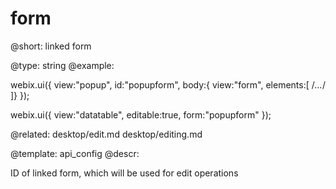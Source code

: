 form
=============


@short: linked form
	

@type: string
@example:

webix.ui({
  view:"popup", id:"popupform",
  body:{ view:"form", elements:[ /*...*/ ]}
});

webix.ui({
  view:"datatable", editable:true, form:"popupform"
});

@related:
	desktop/edit.md
    desktop/editing.md

@template:	api_config
@descr:

ID of linked form, which will be used for edit operations


